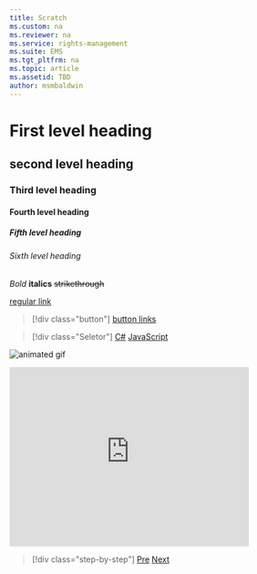 ```yaml
---
title: Scratch
ms.custom: na
ms.reviewer: na
ms.service: rights-management
ms.suite: EMS
ms.tgt_pltfrm: na
ms.topic: article
ms.assetid: TBD
author: msmbaldwin
---
```

# First level heading
## second level heading
### Third level heading
#### Fourth level heading
##### Fifth level heading
###### Sixth level heading

*Bold*  **italics** ~~strikethrough~~

[regular link](/azure-rms/index.html) 

>[!div class="button"]
[button links](/azure-rms/index.html)

>[!div class="Seletor"]
[C#](https://www.example.com)
[JavaScript](https://www.example.com)

![animated gif](./media/hololens.gif)

<iframe width="420" height="315" src="https://www.youtube.com/embed/R6_eWWfNB54" frameborder="0" allowfullscreen></iframe>

>[!div class="step-by-step"]
[Pre](https://www.example.com)
[Next](https://www.example.com)






